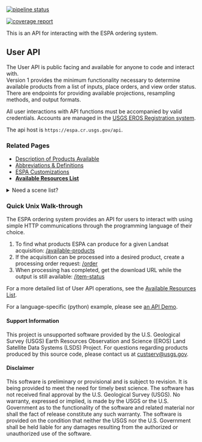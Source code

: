 [![pipeline status](https://eroslab.cr.usgs.gov/lsrd/espa-api/badges/develop/pipeline.svg)](https://eroslab.cr.usgs.gov/lsrd/espa-api/commits/develop)


[![coverage report](https://eroslab.cr.usgs.gov/lsrd/espa-api/badges/develop/coverage.svg)](https://eroslab.cr.usgs.gov/lsrd/espa-api/commits/develop)


This is an API for interacting with the ESPA ordering system. 

## User API
The User API is public facing and available for anyone to code and interact with.  
Version 1 provides the minimum functionality necessary to determine available 
products from a list of inputs, place orders, and view order status. There are 
endpoints for providing available projections, resampling methods, and output formats.

All user interactions with API functions must be accompanied by valid credentials. 
Accounts are managed in the [USGS EROS Registration system][10].

The api host is `https://espa.cr.usgs.gov/api`. 

### Related Pages
* [Description of Products Available][3]
* [Abbreviations & Definitions][4]
* [ESPA Customizations][5]
* **[Available Resources List][6]**

<details>
<summary>Need a scene list?</summary>
The USGS EROS offers two resources for finding valid scene acquisitions:

1. [USGS/EROS Inventory Service API][7]
1. [Entire Collection of Metadata][8]
</details>


### Quick Unix Walk-through

The ESPA ordering system provides an API for users to interact with using
simple HTTP communications through the programming language of their choice.

1. To find what products ESPA can produce for a given Landsat 
acquisition: [/available-products](docs/API-RESOURCES-LIST.md#apiProdsPost)
1. If the acquisition can be processed into a desired product, create a 
processing order request: [/order](docs/API-RESOURCES-LIST.md#apiSubmitOrder)
1. When processing has completed, get the download URL while the output is 
still available: [/item-status](docs/API-RESOURCES-LIST.md#apiItemStats)

For a more detailed list of User API operations, see the [Available Resources List][6]. 

For a language-specific (python) example, please see [an API Demo][11]. 

#### Support Information

This project is unsupported software provided by the U.S. Geological Survey (USGS) Earth Resources Observation and Science (EROS) Land Satellite Data Systems (LSDS) Project. For questions regarding products produced by this source code, please contact us at [custserv@usgs.gov][2].

#### Disclaimer

This software is preliminary or provisional and is subject to revision. It is being provided to meet the need for timely best science. The software has not received final approval by the U.S. Geological Survey (USGS). No warranty, expressed or implied, is made by the USGS or the U.S. Government as to the functionality of the software and related material nor shall the fact of release constitute any such warranty. The software is provided on the condition that neither the USGS nor the U.S. Government shall be held liable for any damages resulting from the authorized or unauthorized use of the software.


[0]: https://img.shields.io/travis/USGS-EROS/espa-api/master.svg?style=flat-square
[1]: https://travis-ci.org/USGS-EROS/espa-api
[2]: mailto:custserv@usgs.gov
[3]: docs/AVAILABLE-PRODUCTS.md
[4]: docs/TERMS.md
[5]: docs/CUSTOMIZATION.md
[6]: docs/API-RESOURCES-LIST.md
[7]: https://earthexplorer.usgs.gov/inventory/documentation
[8]: https://landsat.usgs.gov/download-entire-collection-metadata
[9]: CHANGELOG.md
[10]: https://ers.cr.usgs.gov/register/
[11]: examples/api_demo.ipynb
[12]: https://img.shields.io/codecov/c/github/USGS-EROS/espa-api/master.svg?style=flat-square
[13]: https://codecov.io/gh/USGS-EROS/espa-api

